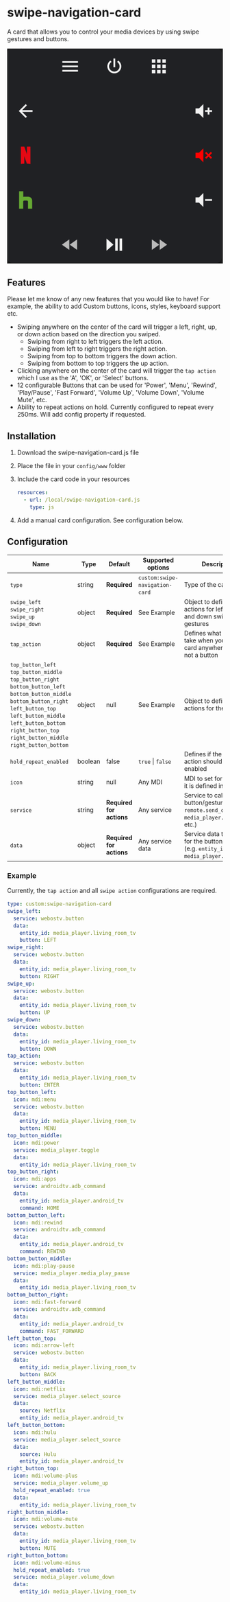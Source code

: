 # swipe-navigation-card
A card that allows you to control your media devices by using swipe gestures and buttons.

![Card Example](example-card.png)
## Features
Please let me know of any new features that you would like to have! For example, the ability to add Custom buttons, icons, styles, keyboard support etc.
- Swiping anywhere on the center of the card will trigger a left, right, up, or down action based on the direction you swiped.
   - Swiping from right to left triggers the left action.
   - Swiping from left to right triggers the right action.
   - Swiping from top to bottom triggers the down action.
   - Swiping from bottom to top triggers the up action.
- Clicking anywhere on the center of the card will trigger the `tap action` which I use as the 'A', 'OK', or 'Select' buttons.
- 12 configurable Buttons that can be used for 'Power', 'Menu', 'Rewind', 'Play/Pause', 'Fast Forward', 'Volume Up', 'Volume Down', 'Volume Mute', etc.
- Ability to repeat actions on hold. Currently configured to repeat every 250ms. Will add config property if requested.


## Installation

1. Download the swipe-navigation-card.js file
2. Place the file in your `config/www` folder
3. Include the card code in your resources

   ```yaml
   resources:
     - url: /local/swipe-navigation-card.js
       type: js
   ```

4. Add a manual card configuration. See configuration below.

## Configuration

| Name                  | Type            | Default      | Supported options                                      | Description                                                                                                                                                                                                                                                                                                                                                                                                                                                                                                  |
| --------------------- | --------------- | ------------ | ------------------------------------------------------ | ------------------------------------------------------------------------------------------------------------------------------------------------------------------------------------------------------------------------------------------------------------------------------------------------------------------------------------------------------------------------------------------------------------------------------------------------------------------------------------------------------------ |
| `type`                | string          | **Required** | `custom:swipe-navigation-card`                    | Type of the card |
| `swipe_left`<br/>`swipe_right`<br/>`swipe_up`<br/>`swipe_down`| object          | **Required** |  See Example           | Object to define the actions for left, right, up and down swipe gestures |
| `tap_action`| object| **Required** | See Example | Defines what action to take when you tap the card anywhere there is not a button |
|`top_button_left`<br/>`top_button_middle`<br/>`top_button_right`<br/>`bottom_button_left`<br/>`bottom_button_middle`<br/>`bottom_button_right`<br/>`left_button_top`<br/>`left_button_middle`<br/>`left_button_bottom`<br/>`right_button_top`<br/>`right_button_middle`<br/>`right_button_bottom`      | object          | null | See Example       | Object to define the actions for the buttons |
| `hold_repeat_enabled`| boolean| false | `true` \| `false` | Defines if the hold action should be enabled|
| `icon`| string| null | Any MDI | MDI to set for the button it is defined in |
| `service`| string| **Required for actions** | Any service | Service to call for the button/gesture (e.g. `remote.send_command`, `media_player.volume_up`, etc.)|
| `data`| object| **Required for actions** | Any service data | Service data to include for the button/gesture (e.g. `entity_id: media_player.receiver`)|

### Example
Currently, the `tap action` and all `swipe action` configurations are required.

```yaml
type: custom:swipe-navigation-card
swipe_left:
  service: webostv.button
  data:
    entity_id: media_player.living_room_tv
    button: LEFT
swipe_right:
  service: webostv.button
  data:
    entity_id: media_player.living_room_tv
    button: RIGHT
swipe_up:
  service: webostv.button
  data:
    entity_id: media_player.living_room_tv
    button: UP
swipe_down:
  service: webostv.button
  data:
    entity_id: media_player.living_room_tv
    button: DOWN
tap_action:
  service: webostv.button
  data:
    entity_id: media_player.living_room_tv
    button: ENTER
top_button_left:
  icon: mdi:menu
  service: webostv.button
  data:
    entity_id: media_player.living_room_tv
    button: MENU
top_button_middle:
  icon: mdi:power
  service: media_player.toggle
  data:
    entity_id: media_player.living_room_tv
top_button_right:
  icon: mdi:apps
  service: androidtv.adb_command
  data:
    entity_id: media_player.android_tv
    command: HOME
bottom_button_left:
  icon: mdi:rewind
  service: androidtv.adb_command
  data:
    entity_id: media_player.android_tv
    command: REWIND
bottom_button_middle:
  icon: mdi:play-pause
  service: media_player.media_play_pause
  data:
    entity_id: media_player.living_room_tv
bottom_button_right:
  icon: mdi:fast-forward
  service: androidtv.adb_command
  data:
    entity_id: media_player.android_tv
    command: FAST_FORWARD
left_button_top:
  icon: mdi:arrow-left
  service: webostv.button
  data:
    entity_id: media_player.living_room_tv
    button: BACK
left_button_middle:
  icon: mdi:netflix
  service: media_player.select_source
  data:
    source: Netflix
    entity_id: media_player.android_tv
left_button_bottom:
  icon: mdi:hulu
  service: media_player.select_source
  data:
    source: Hulu
    entity_id: media_player.android_tv
right_button_top:
  icon: mdi:volume-plus
  service: media_player.volume_up
  hold_repeat_enabled: true
  data:
    entity_id: media_player.living_room_tv
right_button_middle:
  icon: mdi:volume-mute
  service: webostv.button
  data:
    entity_id: media_player.living_room_tv
    button: MUTE
right_button_bottom:
  icon: mdi:volume-minus
  hold_repeat_enabled: true
  service: media_player.volume_down
  data:
    entity_id: media_player.living_room_tv
```
